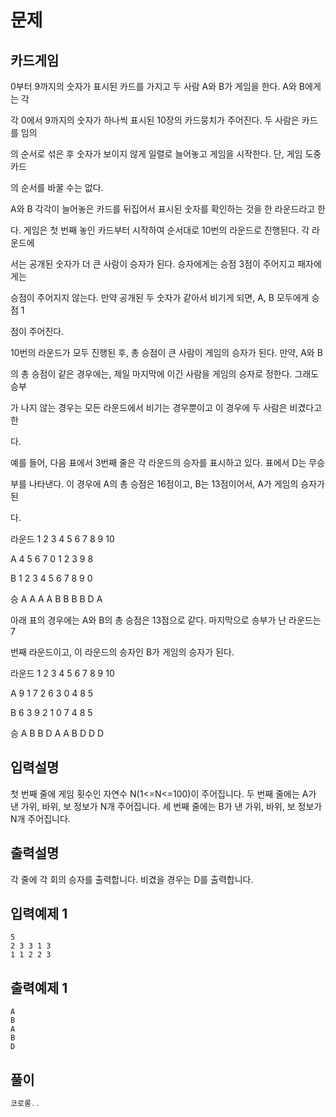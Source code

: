 # 문제

##  카드게임

0부터 9까지의 숫자가 표시된 카드를 가지고 두 사람 A와 B가 게임을 한다. A와 B에게는 각

각 0에서 9까지의 숫자가 하나씩 표시된 10장의 카드뭉치가 주어진다. 두 사람은 카드를 임의

의 순서로 섞은 후 숫자가 보이지 않게 일렬로 늘어놓고 게임을 시작한다. 단, 게임 도중 카드

의 순서를 바꿀 수는 없다.

 A와 B 각각이 늘어놓은 카드를 뒤집어서 표시된 숫자를 확인하는 것을 한 라운드라고 한

다. 게임은 첫 번째 놓인 카드부터 시작하여 순서대로 10번의 라운드로 진행된다. 각 라운드에

서는 공개된 숫자가 더 큰 사람이 승자가 된다. 승자에게는 승점 3점이 주어지고 패자에게는 

승점이 주어지지 않는다. 만약 공개된 두 숫자가 같아서 비기게 되면, A, B 모두에게 승점 1

점이 주어진다.

 10번의 라운드가 모두 진행된 후, 총 승점이 큰 사람이 게임의 승자가 된다. 만약, A와 B

의 총 승점이 같은 경우에는, 제일 마지막에 이긴 사람을 게임의 승자로 정한다. 그래도 승부

가 나지 않는 경우는 모든 라운드에서 비기는 경우뿐이고 이 경우에 두 사람은 비겼다고 한

다.

 예를 들어, 다음 표에서 3번째 줄은 각 라운드의 승자를 표시하고 있다. 표에서 D는 무승

부를 나타낸다. 이 경우에 A의 총 승점은 16점이고, B는 13점이어서, A가 게임의 승자가 된

다.

라운드 1 2 3 4 5 6 7 8 9 10

A 4 5 6 7 0 1 2 3 9 8

B 1 2 3 4 5 6 7 8 9 0

승 A A A A B B B B D A

 아래 표의 경우에는 A와 B의 총 승점은 13점으로 같다. 마지막으로 승부가 난 라운드는 7

번째 라운드이고, 이 라운드의 승자인 B가 게임의 승자가 된다.

라운드 1 2 3 4 5 6 7 8 9 10

A 9 1 7 2 6 3 0 4 8 5

B 6 3 9 2 1 0 7 4 8 5


승 A B B D A A B D D D



## 입력설명

첫 번째 줄에 게임 횟수인 자연수 N(1<=N<=100)이 주어집니다.
두 번째 줄에는 A가 낸 가위, 바위, 보 정보가 N개 주어집니다.
세 번째 줄에는 B가 낸 가위, 바위, 보 정보가 N개 주어집니다.

## 출력설명

각 줄에 각 회의 승자를 출력합니다. 비겼을 경우는 D를 출력합니다.



## 입력예제 1

```
5
2 3 3 1 3
1 1 2 2 3

```



## 출력예제 1

```
A
B
A
B
D

```


## 풀이


```c++
코로롱..
```
